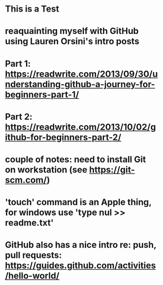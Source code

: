 # This is a Test
#
# <font size=small>reaquainting myself with GitHub using Lauren Orsini's intro posts
# Part 1: https://readwrite.com/2013/09/30/understanding-github-a-journey-for-beginners-part-1/
# Part 2: https://readwrite.com/2013/10/02/github-for-beginners-part-2/
#
# couple of notes: need to install Git on workstation (see https://git-scm.com/)
# 'touch' command is an Apple thing, for windows use 'type nul >> readme.txt' 
#
# GitHub also has a nice intro re: push, pull requests: https://guides.github.com/activities/hello-world/</font>
